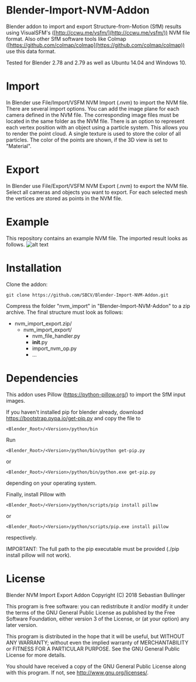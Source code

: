 # Blender-Import-NVM-Addon
Blender addon to import and export Structure-from-Motion (SfM) results using VisualSFM's ([http://ccwu.me/vsfm/](http://ccwu.me/vsfm/)) NVM file format. Also other SfM software tools like Colmap ([https://github.com/colmap/colmap](https://github.com/colmap/colmap)) use this data format.

Tested for Blender 2.78 and 2.79 as well as Ubuntu 14.04 and Windows 10.

Import
=====
In Blender use File/Import/VSFM NVM Import (.nvm) to import the NVM file. 
There are several import options. You can add the image plane for each camera defined in the NVM file. The corresponding image files must be located in the same folder as the NVM file. 
There is an option to represent each vertex position with an object using a particle system. This allows you to render the point cloud. A single texture is used to store the color of all particles. The color of the points are shown, if the 3D view is set to "Material".

Export
=====
In Blender use File/Export/VSFM NVM Export (.nvm) to export the NVM file. 
Select all cameras and objects you want to export. For each selected mesh the vertices are stored as points in the NVM file.

Example
=====
This repository contains an example NVM file. The imported result looks as follows.
![alt text](https://github.com/SBCV/Blender-Import-NVM-Addon/blob/master/import_result.jpg)

Installation
============
Clone the addon:
```
git clone https://github.com/SBCV/Blender-Import-NVM-Addon.git
```
Compress the folder "nvm_import" in "Blender-Import-NVM-Addon" to a zip archive. 
The final structure must look as follows:
- nvm_import_export.zip/  
	- nvm_import_export/  
		- nvm_file_handler.py  
		- __init__.py  
		- import_nvm_op.py  
		- ...  


Dependencies
============
This addon uses Pillow (https://python-pillow.org/) to import the SfM input images. 

If you haven't installed pip for blender already, download https://bootstrap.pypa.io/get-pip.py and copy the file to 
```
<Blender_Root>/<Version>/python/bin
```

Run
```
<Blender_Root>/<Version>/python/bin/python get-pip.py 
```
or 
```
<Blender_Root>/<Version>/python/bin/python.exe get-pip.py 
```
depending on your operating system.

Finally, install Pillow with
```
<Blender_Root>/<Version>/python/scripts/pip install pillow
```
or 
```
<Blender_Root>/<Version>/python/scripts/pip.exe install pillow
```
respectively.

IMPORTANT: The full path to the pip executable must be provided (./pip install pillow will not work).

License
=====
Blender NVM Import Export Addon
Copyright (C) 2018  Sebastian Bullinger

This program is free software: you can redistribute it and/or modify
it under the terms of the GNU General Public License as published by
the Free Software Foundation, either version 3 of the License, or
(at your option) any later version.

This program is distributed in the hope that it will be useful,
but WITHOUT ANY WARRANTY; without even the implied warranty of
MERCHANTABILITY or FITNESS FOR A PARTICULAR PURPOSE.  See the
GNU General Public License for more details.

You should have received a copy of the GNU General Public License
along with this program.  If not, see <http://www.gnu.org/licenses/>.
